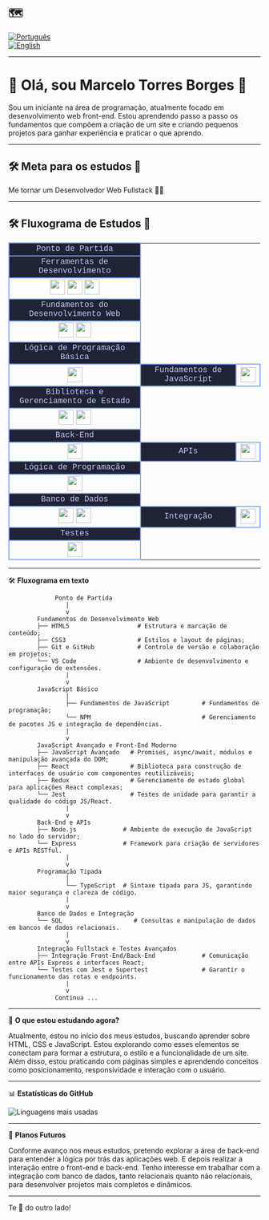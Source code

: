 ## 🗺
[![Português](https://img.shields.io/badge/-Português-green)](README.md)  
[![English](https://img.shields.io/badge/-English-blue)](README_en.md)

---

# 👋 Olá, sou Marcelo Torres Borges 🌌

Sou um iniciante na área de programação, atualmente focado em desenvolvimento web front-end. Estou aprendendo passo a passo os fundamentos que compõem a criação de um site e criando pequenos projetos para ganhar experiência e praticar o que aprendo.

---
## 🛠️ **Meta para os estudos** 🎯

Me tornar um Desenvolvedor Web Fullstack 👨‍💻

---
## 🛠️ Fluxograma de Estudos 🧱 

<table>
  <tr>
    <td style="text-align: center; border: 2px solid #82aaff; background-color: #1f2335; color: #c0caf5; font-family: 'Courier New', Courier, monospace;" colspan="2">Ponto de Partida</td>
  </tr>

  <tr>
    <td style="text-align: center; border: 2px solid #82aaff; background-color: #1f2335; color: #c0caf5; font-family: 'Courier New', Courier, monospace;" colspan="2">Ferramentas de Desenvolvimento</td>
  </tr>

  <tr>
    <td style="text-align: center; border: 2px solid #82aaff" colspan="2">
      <img height="30px" width="30px" src="https://cdn.jsdelivr.net/gh/devicons/devicon@latest/icons/vscode/vscode-original.svg" />
      <img height="30px" width="30px" src="https://cdn.jsdelivr.net/gh/devicons/devicon@latest/icons/git/git-plain.svg" />
      <img height="30px" width="30px" src="https://cdn.jsdelivr.net/gh/devicons/devicon@latest/icons/github/github-original.svg" />
    </td>
  </tr>

  <tr>
    <td style="text-align: center; border: 2px solid #82aaff; background-color: #1f2335; color: #c0caf5; font-family: 'Courier New', Courier, monospace;" colspan="2">Fundamentos do Desenvolvimento Web</td>
  </tr>

  <tr>
    <td style="text-align: center; border: 2px solid #82aaff" colspan="2">
      <img height="30px" width="30px" src="https://cdn.jsdelivr.net/gh/devicons/devicon@latest/icons/html5/html5-plain.svg" />
      <img height="30px" width="30px" src="https://cdn.jsdelivr.net/gh/devicons/devicon@latest/icons/css3/css3-plain.svg" />
    </td>
  </tr>

  <tr>
    <td style="text-align: center; border: 2px solid #82aaff; background-color: #1f2335; color: #c0caf5; font-family: 'Courier New', Courier, monospace;" colspan="2">Lógica de Programação Básica</td>
  </tr>
  <tr>
    <td style="text-align: center; border: 2px solid #82aaff" colspan="2">
      <img height="30px" width="30px" src="https://cdn.jsdelivr.net/gh/devicons/devicon@latest/icons/javascript/javascript-plain.svg" />
    </td>
    <td style="text-align: center; border: 2px solid #82aaff; background-color: #1f2335; color: #c0caf5; font-family: 'Courier New', Courier, monospace;" colspan="2">Fundamentos de JavaScript</td>
    <td style="text-align: center; border: 2px solid #82aaff" colspan="2">
      <img height="30px" width="30px" src="https://cdn.jsdelivr.net/gh/devicons/devicon@latest/icons/npm/npm-original-wordmark.svg" />
    </td>
  </tr>

  <tr>
    <td style="text-align: center; border: 2px solid #82aaff; background-color: #1f2335; color: #c0caf5; font-family: 'Courier New', Courier, monospace;" colspan="2">Biblioteca e Gerenciamento de Estado</td>
  </tr>
  <tr>
    <td style="text-align: center; border: 2px solid #82aaff" colspan="2">
      <img height="30px" width="30px" src="https://cdn.jsdelivr.net/gh/devicons/devicon@latest/icons/react/react-original.svg" />
      <img height="30px" width="30px" src="https://cdn.jsdelivr.net/gh/devicons/devicon@latest/icons/redux/redux-original.svg" />
    </td>
  </tr>

  <tr>
    <td style="text-align: center; border: 2px solid #82aaff; background-color: #1f2335; color: #c0caf5; font-family: 'Courier New', Courier, monospace;" colspan="2">Back-End</td>
  </tr>
  <tr>
    <td style="text-align: center; border: 2px solid #82aaff" colspan="2">
      <img height="30px" width="30px" src="https://cdn.jsdelivr.net/gh/devicons/devicon@latest/icons/nodejs/nodejs-plain.svg" />
    </td>
    <td style="text-align: center; border: 2px solid #82aaff; background-color: #1f2335; color: #c0caf5; font-family: 'Courier New', Courier, monospace;" colspan="2">APIs</td>
    <td style="text-align: center; border: 2px solid #82aaff;" colspan="2">
      <img height="30px" width="30px" src="https://cdn.jsdelivr.net/gh/devicons/devicon@latest/icons/express/express-original.svg" />
    </td>
  </tr>

  <tr>
    <td style="text-align: center; border: 2px solid #82aaff; background-color: #1f2335; color: #c0caf5; font-family: 'Courier New', Courier, monospace;" colspan="2">Lógica de Programação</td>
  </tr>
  <tr>
    <td style="text-align: center; border: 2px solid #82aaff" colspan="2">
      <img height="30px" width="30px" src="https://cdn.jsdelivr.net/gh/devicons/devicon@latest/icons/typescript/typescript-plain.svg" />
    </td>
  </tr>

  <tr>
    <td style="text-align: center; border: 2px solid #82aaff; background-color: #1f2335; color: #c0caf5; font-family: 'Courier New', Courier, monospace;" colspan="2">Banco de Dados</td>
  </tr>
  <tr>
    <td style="text-align: center; border: 2px solid #82aaff" colspan="2">
      <img height="30px" width="30px" src="https://cdn.jsdelivr.net/gh/devicons/devicon@latest/icons/mysql/mysql-original.svg" />
      <img height="30px" width="30px" src="https://cdn.jsdelivr.net/gh/devicons/devicon@latest/icons/mongodb/mongodb-plain.svg" />
    </td>
    <td style="text-align: center; border: 2px solid #82aaff; background-color: #1f2335; color: #c0caf5; font-family: 'Courier New', Courier, monospace;" colspan="2">Integração</td>
    <td style="text-align: center; border: 2px solid #82aaff" colspan="2">
      <img height="30px" width="30px" src="https://cdn.jsdelivr.net/gh/devicons/devicon@latest/icons/azuresqldatabase/azuresqldatabase-original.svg" />
    </td>
  </tr>

  <tr>
    <td style="text-align: center; border: 2px solid #82aaff; background-color: #1f2335; color: #c0caf5; font-family: 'Courier New', Courier, monospace;" colspan="2">Testes</td>
  </tr>
  <tr>
    <td style="text-align: center; border: 2px solid #82aaff" colspan="2">
      <img height="30px" width="30px" src="https://cdn.jsdelivr.net/gh/devicons/devicon@latest/icons/jest/jest-plain.svg" />
    </td>
  </tr>

</table>

---
🛠️ **Fluxograma em texto**

```
             Ponto de Partida
                |
                v
        Fundamentos do Desenvolvimento Web
        ├── HTML5                   # Estrutura e marcação de conteúdo;
        ├── CSS3                    # Estilos e layout de páginas;
        ├── Git e GitHub            # Controle de versão e colaboração em projetos;
        └── VS Code                 # Ambiente de desenvolvimento e configuração de extensões.
                |
                v
        JavaScript Básico
                |
                ├── Fundamentos de JavaScript         # Fundamentos de programação;
                └── NPM                               # Gerenciamento de pacotes JS e integração de dependências.
                |
                v
        JavaScript Avançado e Front-End Moderno
        ├── JavaScript Avançado   # Promises, async/await, módulos e manipulação avançada do DOM;
        ├── React                 # Biblioteca para construção de interfaces de usuário com componentes reutilizáveis;
        ├── Redux                 # Gerenciamento de estado global para aplicações React complexas;
        └── Jest                  # Testes de unidade para garantir a qualidade do código JS/React.
                |
                v
        Back-End e APIs
        ├── Node.js             # Ambiente de execução de JavaScript no lado do servidor;
        └── Express             # Framework para criação de servidores e APIs RESTful.
                |
                v
        Programação Tipada
                |
                └── TypeScript  # Sintaxe tipada para JS, garantindo maior segurança e clareza de código.
                |
                v
        Banco de Dados e Integração
        └── SQL                    # Consultas e manipulação de dados em bancos de dados relacionais.
                |
                v
        Integração Fullstack e Testes Avançados
        ├── Integração Front-End/Back-End             # Comunicação entre APIs Express e interfaces React;
        └── Testes com Jest e Supertest               # Garantir o funcionamento das rotas e endpoints.
                |
                v
             Continua ...
  ```         
---

🌱 **O que estou estudando agora?** 

 Atualmente, estou no início dos meus estudos, buscando aprender sobre HTML, CSS e JavaScript. Estou explorando como esses elementos se conectam para formar a estrutura, o estilo e a funcionalidade de um site. Além disso, estou praticando com páginas simples e aprendendo conceitos como posicionamento, responsividade e interação com o usuário.

---

 📊 **Estatísticas do GitHub**

![Linguagens mais usadas](https://github-readme-stats.vercel.app/api/top-langs/?username=MarceloTB-FeWd&layout=compact&theme=tokyonight&custom_title=Tecnologias)

---

🎯 **Planos Futuros**  

Conforme avanço nos meus estudos, pretendo explorar a área de back-end para entender a lógica por trás das aplicações web. E depois realizar a interação entre o front-end e back-end. Tenho interesse em trabalhar com a integração com banco de dados, tanto relacionais quanto não relacionais, para desenvolver projetos mais completos e dinâmicos.

---

Te 👀 do outro lado!
